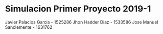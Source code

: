 # Simulacion Primer Proyecto 2019-1
Javier Palacios Garcia - 1525286
Jhon Hadder Diaz - 1533586
Jose Manuel Sanclemente - 1631762
